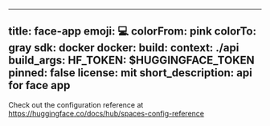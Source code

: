 
---
title: face-app
emoji: 💻
colorFrom: pink
colorTo: gray
sdk: docker
docker:
  build:
    context: ./api
build_args:
  HF_TOKEN: $HUGGINGFACE_TOKEN
pinned: false
license: mit
short_description: api for face app
---

Check out the configuration reference at https://huggingface.co/docs/hub/spaces-config-reference